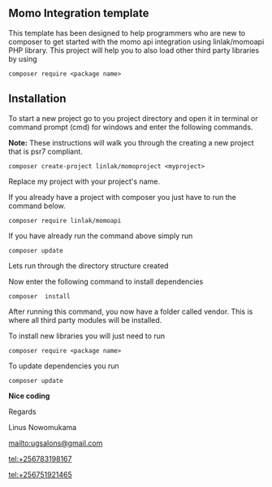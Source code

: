 ## Momo Integration template ##

This template has been designed to help programmers who are new to composer to get started with the momo api integration  using linlak/momoapi PHP library. This project will help you to also load other third party libraries by using
	
	composer require <package name>
	
## Installation ##
To start a new project go to you project directory and open it in terminal or command prompt (cmd) for windows and enter the following commands.

**Note:** These instructions will walk you through the creating a new project that is psr7 compliant.


	composer create-project linlak/momoproject <myproject>
	
Replace my project with your project's name.

If you already have a project with composer you just have to run the command below.

	composer require linlak/momoapi
	

If you have already run the command above simply run
	
	composer update

Lets run through  the directory structure created


Now enter the following command to install dependencies

	composer  install
After running this command, you now have a folder called vendor. This is where all third party modules will be installed.

To install new libraries you will just need to run

	composer require <package name>
To update dependencies you run

	composer update

**Nice coding**

Regards

Linus Nowomukama

[mailto:ugsalons@gmail.com](mailto:ugsalons@gmail.com "Send Email")

[tel:+256783198167](tel:+256783198167 "Call me")

[tel:+256751921465](tel:+256751921465 "Call or Watsapp")